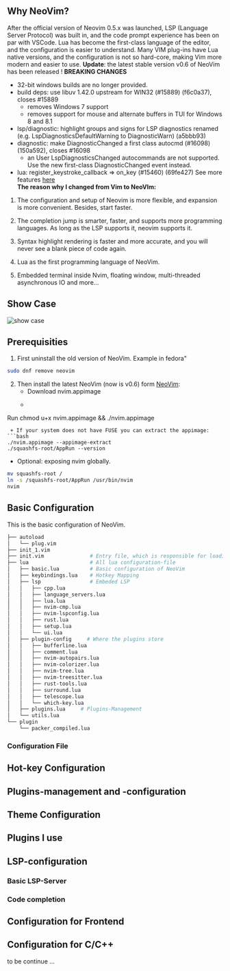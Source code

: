## Why NeoVim?
After the official version of Neovim 0.5.x was launched, LSP (Language Server Protocol) was built in, and the code prompt experience has been on par with VSCode. Lua has become the first-class language of the editor, and the configuration is easier to understand. Many VIM plug-ins have Lua native versions, and the configuration is not so hard-core, making Vim more modern and easier to use.
**Update**: the latest stable version v0.6 of NeoVim has been released !
**BREAKING CHANGES** 

+ 32-bit windows builds are no longer provided.  
+ build deps: use libuv 1.42.0 upstream for WIN32 (#15889) (f6c0a37), closes #15889
  + removes Windows 7 support
  + removes support for mouse and alternate buffers in TUI for Windows 8 and 8.1
+ lsp/diagnostic: highlight groups and signs for LSP diagnostics renamed (e.g. LspDiagnosticsDefaultWarning to DiagnosticWarn) (a5bbb93)
+ diagnostic: make DiagnosticChanged a first class autocmd (#16098) (150a592), closes #16098
  + an User LspDiagnosticsChanged autocommands are not supported. Use the new first-class DiagnosticChanged event instead.    
+ lua: register_keystroke_callback => on_key (#15460) (69fe427)
See more features [here](https://github.com/neovim/neovim/releases)  
**The reason why I changed from Vim to NeoVIm:**  
1. The configuration and setup of Neovim is more flexible, and expansion is more convenient. Besides, start faster.

2. The completion jump is smarter, faster, and supports more programming languages. As long as the LSP supports it, neovim supports it.

3. Syntax highlight rendering is faster and more accurate, and you will never see a blank piece of code again.

4. Lua as the first programming language of NeoVim.

5. Embedded terminal inside Nvim, floating window, multi-threaded asynchronous IO and more...

## Show Case
![show case](https://xiangyutong.makelove.expert/wp-content/uploads/2021/12/show-nvim.png "show case")

## Prerequisities
1. First uninstall the old version of NeoVim. Example in fedora"
```bash
sudo dnf remove neovim
```
2. Then install the latest NeoVim (now is v0.6) form [NeoVim](https://github.com/neovim/neovim/releases):
   + Download nvim.appimage
   + ```bash
Run chmod u+x nvim.appimage && ./nvim.appimage
  ```
   + If your system does not have FUSE you can extract the appimage:
  ```bash
  ./nvim.appimage --appimage-extract
./squashfs-root/AppRun --version
  ```
   + Optional: exposing nvim globally. 
  ```bash
mv squashfs-root /
ln -s /squashfs-root/AppRun /usr/bin/nvim
nvim
  ```
  
## Basic Configuration
This is the basic configuration of NeoVim.
```bash
├── autoload
│   └── plug.vim
├── init_1.vim
├── init.vim               # Entry file, which is responsible for loading all files in the lua folder
├── lua                    # All lua configuration-file
│   ├── basic.lua          # Basic configuration of NeoVim 
│   ├── keybindings.lua    # Hotkey Mapping
│   ├── lsp                # Embeded LSP
│   │   ├── cpp.lua
│   │   ├── language_servers.lua
│   │   ├── lua.lua
│   │   ├── nvim-cmp.lua
│   │   ├── nvim-lspconfig.lua
│   │   ├── rust.lua
│   │   ├── setup.lua
│   │   └── ui.lua
│   ├── plugin-config     # Where the plugins store
│   │   ├── bufferline.lua
│   │   ├── comment.lua
│   │   ├── nvim-autopairs.lua
│   │   ├── nvim-colorizer.lua
│   │   ├── nvim-tree.lua
│   │   ├── nvim-treesitter.lua
│   │   ├── rust-tools.lua
│   │   ├── surround.lua
│   │   ├── telescope.lua
│   │   └── which-key.lua
│   ├── plugins.lua     # Plugins-Management
│   └── utils.lua
└── plugin
    └── packer_compiled.lua

```  
### Configuration File
## Hot-key Configuration

## Plugins-management and -configuration

## Theme Configuration

## Plugins I use

## LSP-configuration

### Basic LSP-Server

### Code completion

## Configuration for Frontend

## Configuration for C/C++

to be continue ...
